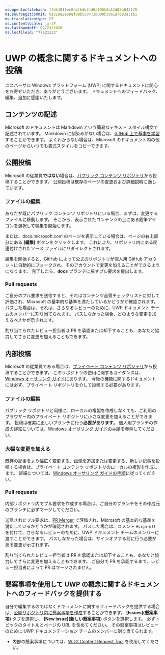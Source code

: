 ```yaml
---
ms.openlocfilehash: ffd5481fec0ebf6db24d9af95b8a11d05a043170
ms.sourcegitcommit: 0a319e2e69ef88b55d472b009b3061a7b82e3ab1
ms.translationtype: HT
ms.contentlocale: ja-JP
ms.lasthandoff: 02/21/2020
ms.locfileid: "77521223"
---
```

# <a name="contributing-to-uwp-conceptual-documentation"></a>UWP の概念に関するドキュメントへの投稿

ユニバーサル Windows プラットフォーム (UWP) に関するドキュメントに関心をお寄せいただき、ありがとうございます。 ドキュメントへのフィードバック、編集、追加に感謝いたします。

## <a name="writing-content"></a>コンテンツの記述

Microsoft のドキュメントは Markdown という簡易なテキスト スタイル構文で記述されています。 Markdown に馴染みがない場合は、[GitHub 上で基本を学習](https://guides.github.com/features/mastering-markdown/)することができます。 よくわからない場合は、Microsoft のドキュメント内の他のページからいつでも書式スタイルをコピーできます。

## <a name="public-contributions"></a>公開投稿

Microsoft の従業員**ではない**場合は、[パブリック コンテンツ リポジトリ](https://github.com/MicrosoftDocs/windows-uwp)から投稿することができます。 公開投稿は既存のページの変更および詳細説明に適しています。

### <a name="editing-a-file"></a>ファイルの編集

あなたが既にパブリック コンテンツ リポジトリにいる場合、まずは、変更するファイルに移動します。 そこから、表示されたコンテンツの上にある鉛筆アイコンを選択して編集を開始します。

または、docs.microsoft.com のページを表示している場合は、ページの右上部分にある **[編集]** ボタンをクリックします。 これにより、リポジトリ内にある関連付けされたソース ファイルにリダイレクトされます。

編集を開始すると、GitHub によって公式のリポジトリが個人用 GitHub アカウントに自動的にフォークされ、そのアカウントで変更を加えることができるようになります。 完了したら、**docs** ブランチに戻すプル要求を提出します。

### <a name="pull-requests"></a>Pull requests

ご自分のプル要求を送信すると、それはコンテンツ品質チェックリストに対して評価され、Microsoft の基本的な基準を満たしているかどうかが確認されます。 パスした場合は、それは、さらなるレビューのために、UWP ドキュメント チームのメンバーに割り当てられます。 パスしなかった場合、どのような変更を加えるべきかが示されます。

割り当てられたレビュー担当者は PR を承認または却下することも、あなたと協力してさらに変更を加えることもできます。

## <a name="internal-contributions"></a>内部投稿

Microsoft の従業員である場合は、[プライベート コンテンツ リポジトリ](https://github.com/microsoftdocs/windows-uwp-pr)から投稿することができます。 このリポジトリの使用に関するガイダンスは、[Windows オーサリング ガイド](https://review.docs.microsoft.com/windows-authoring-guide/uwp/?branch=master)にあります。 今後の機能に関するドキュメントには必ず、プライベート リポジトリを介して投稿する必要があります。

### <a name="editing-a-file"></a>ファイルの編集

パブリック リポジトリと同様に、ローカルの複製を作成しなくても、ご利用のブラウザー内のプライベート リポジトリに小さな変更を加えることができます。 投稿は確実に正しいブランチに行う**必要があります**。 個人用ブランチの作成の詳細については、[Windows オーサリング ガイドの手順](https://review.docs.microsoft.com/windows-authoring-guide/uwp/conceptual/branches?branch=master)を参照してください。

### <a name="making-substantial-changes"></a>大幅な変更を加える

既存の記事をより幅広く変更する、画像を追加または変更する、新しい記事を投稿する場合は、プライベート コンテンツ リポジトリのローカルの複製を作成します。 詳細については、[Windows オーサリング ガイドの手順](https://review.docs.microsoft.com/windows-authoring-guide/uwp/conceptual/)に従ってください。

### <a name="pull-requests"></a>Pull requests

内部リポジトリ内でプル要求を作成する場合は、ご自分のブランチをその作成元のブランチに必ずマージしてください。

送信されたプル要求は、[PR Merger](https://review.docs.microsoft.com/help/contribute/prmerger-overview?branch=master) で評価され、Microsoft の基本的な基準を満たしているかどうかが確認されます。 パスした場合は、コメント `#sign-off` を付けて、さらなるレビューのために、UWP ドキュメント チームのメンバーに渡すことができます。 パスしなかった場合は、サインオフする前に行う必要がある変更が示されます。

割り当てられたレビュー担当者は PR を承認または却下することも、あなたと協力してさらに変更を加えることもできます。 ご自分で PR を承認するまで、レビュー担当者によって PR はマージされません。

## <a name="using-issues-to-provide-feedback-on-uwp-conceptual-documentation"></a>懸案事項を使用して UWP の概念に関するドキュメントへのフィードバックを提供する

自分で編集するのではなくドキュメントに関するフィードバックを提供する場合は、[公開リポジトリ内に懸案事項を作成](https://github.com/MicrosoftDocs/windows-uwp/issues)することができます。 **[Issues]\(懸案事項\)** タブを選択し、 **[New issue]\(新しい懸案事項\)** ボタンを選択します。 必ずトピックのタイトルとページの URL を含めてください。 その懸案事項はレビューのために UWP ドキュメンテーション チームのメンバーに割り当てられます。

* 内部の懸案事項については、[WDG Content Request Tool](http://sesuw2-iis02a/WSCPubRequest/WindowsContentRequestTool.aspx) を使用してください。
